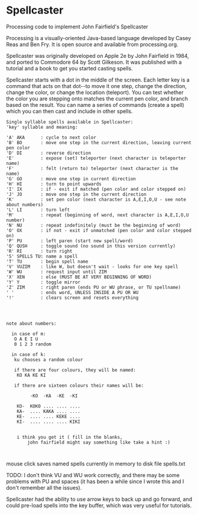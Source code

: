 # Spellcaster
Processing code to implement John Fairfield's Spellcaster

Processing is a visually-oriented Java-based language developed by 
Casey Reas and Ben Fry. It is open source and available from processing.org.

Spellcaster was originally developed on Apple 2e by John Fairfield in 1984, 
and ported to Commodore 64 by Scott Gilkeson. It was published with a tutorial 
and a book to get you started casting spells.

Spellcaster starts with a dot in the middle of the screen. Each letter key is a 
command that acts on that dot--to move it one step, change the direction,
change the color, or change the location (teleport). You can test whether the
color you are stepping onto matches the current pen color, and branch based
on the result. You can name a series of commands (create a spell) which you
can then cast and include in other spells.

```
Single syllable spells available in Spellcaster:
'key' syllable and meaning:

'A' AKA      : cycle to next color
'B' BO       : move one step in the current direction, leaving current pen color
'D' DI       : reverse direction
'E'          : expose (set) teleporter (next character is teleporter name)
'F'          : felt (return to) teleporter (next character is the name)
'G' GO       : move one step in current direction
'H' HI       : turn to point upwards
'I' IX       : if - exit if matched (pen color and color stepped on)
'J' JO       : move one step in the current direction
'K'          : set pen color (next character is A,E,I,O,U - see note about numbers)
'L' LI       : turn left
'M'          : repeat (beginning of word, next character is A,E,I,O,U number)
'N' NU       : repeat indefinitely (must be the beginning of word)
'O' OX       : if not - exit if unmatched (pen color and color stepped on)
'P' PU       : left paren (start new spell/word)
'Q' QUSH     : toggle sound (no sound in this version currently)
'R' RI       : turn right
'S' SPELLS TU: name a spell
'T' TU       : begin spell name
'V' VUZIM    : like W, but doesn't wait - looks for one key spell
'W' WU       : request input until ZIM
'X' XEN      : else (MUST BE AT VERY BEGINNING OF WORD)
'Y' Y        : toggle mirror
'Z' ZIM      : right paren (ends PU or WU phrase, or TU spellname)
' '          : ends word, UNLESS INSIDE A PU OR WU
'!'          : clears screen and resets everything




note about numbers:
  
  in case of m:
   O A E I U
   0 1 2 3 random
  
  in case of k:
   ku chooses a random colour
  
   if there are four colours, they will be named: 
    KO KA KE KI
  
   if there are sixteen colours their names will be:
  
         -KO  -KA  -KE  -KI

    KO-  KOKO .... .... ....
    KA-  .... KAKA .... ....
    KE-  .... .... KEKE ....
    KI-  .... .... .... KIKI


    i think you get it ( fill in the blanks,
    	john fairfield might say something like take a hint :)



```

mouse click saves named spells currently in memory to disk file spells.txt

TODO: I don't think VU and WU work correctly, and there may be some problems 
with PU and spaces (it has been a while since I wrote this and I don't remember
all the issues).

Spellcaster had the ability to use arrow keys to back up and go forward, and
could pre-load spells into the key buffer, which was very useful for tutorials.




